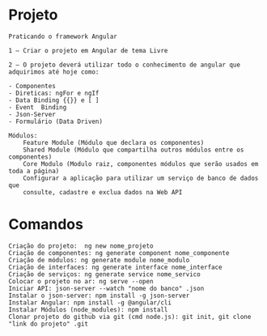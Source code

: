 # Projeto
    Praticando o framework Angular 
    
    1 – Criar o projeto em Angular de tema Livre
    
    2 – O projeto deverá utilizar todo o conhecimento de angular que adquirimos até hoje como: 
    
    - Componentes
    - Direticas: ngFor e ngIf
    - Data Binding {{}} e [ ]
    - Event  Binding 
    - Json-Server
    - Formulário (Data Driven)
    
    Módulos:
        Feature Module (Módulo que declara os componentes)
        Shared Module (Módulo que compartilha outros módulos entre os componentes)
        Core Modulo (Modulo raiz, componentes módulos que serão usados em toda a página)
        Configurar a aplicação para utilizar um serviço de banco de dados que
        consulte, cadastre e exclua dados na Web API


# Comandos
    Criação do projeto:  ng new nome_projeto
    Criação de componentes: ng generate component nome_componente
    Criação de módulos: ng generate module nome_modulo
    Criação de interfaces: ng generate interface nome_interface
    Criação de serviços: ng generate service nome_servico
    Colocar o projeto no ar: ng serve --open
    Iniciar API: json-server --watch "nome do banco" .json
    Instalar o json-server: npm install -g json-server
    Instalar Angular: npm install -g @angular/cli
    Instalar Módulos (node_modules): npm install
    Clonar projeto do github via git (cmd node.js): git init, git clone "link do projeto" .git

